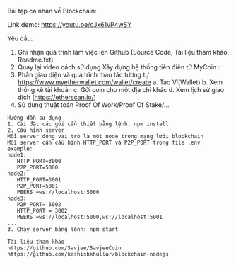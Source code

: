 Bài tập cá nhân về Blockchain:

Link demo: https://youtu.be/cJx61vP4wSY

Yêu cầu:

1. Ghi nhận quá trình làm việc lên Github (Source Code, Tài liệu tham khảo, Readme.txt)
2. Quay lại video cách sử dụng
   Xây dựng hệ thống tiền điện tử MyCoin :
3. Phần giao diện và quá trình thao tác tương tự https://www.myetherwallet.com/wallet/create
   a. Tạo Ví(Wallet)
   b. Xem thống kê tài khoản
   c. Gởi coin cho một địa chỉ khác
   d. Xem lịch sử giao dịch (https://etherscan.io/)
4. Sử dụng thuật toán Proof Of Work/Proof Of Stake/…

```
Hướng dẫn sử dụng
1. Cài đặt các gói cần thiết bằng lệnh: npm install
2. Cấu hình server
Mỗi server đóng vai trò là một node trong mạng lưới blockchain
Mỗi server cần cấu hình HTTP_PORT và P2P_PORT trong file .env
example:
node1:
   HTTP_PORT=3000
   P2P_PORT=5000
node2:
   HTTP_PORT=3001
   P2P_PORT=5001
   PEERS =ws://localhost:5000
node3:
   P2P_PORT= 5002
   HTTP_PORT = 3002
   PEERS =ws://localhost:5000,ws://localhost:5001
...
3. Chạy server bằng lệnh: npm start
```

```
Tài liệu tham khảo
https://github.com/Savjee/SavjeeCoin
https://github.com/kashishkhullar/blockchain-nodejs
```
